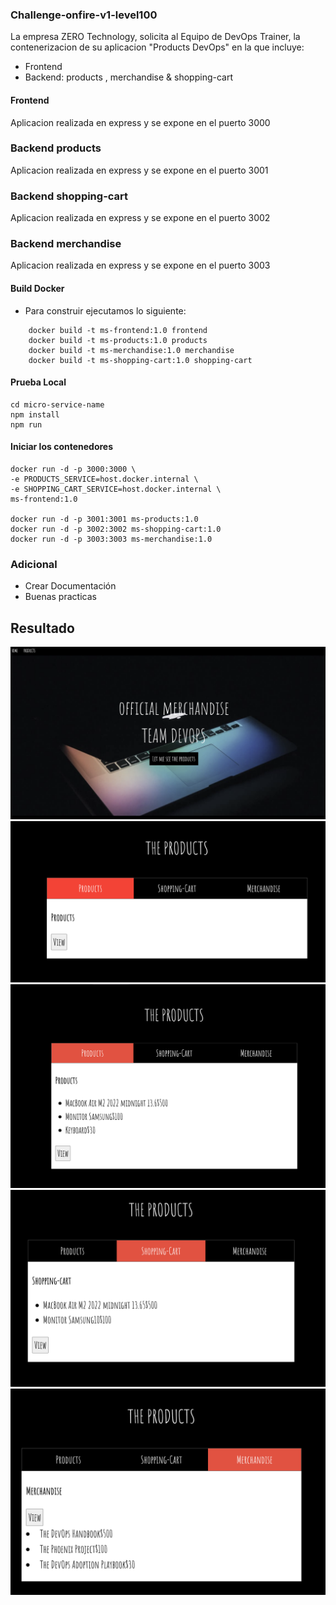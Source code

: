 ### Challenge-onfire-v1-level100

La empresa ZERO Technology, solicita al Equipo de DevOps Trainer, la contenerizacion de su aplicacion "Products DevOps" en la que incluye:

- Frontend
- Backend: products , merchandise & shopping-cart

#### Frontend
Aplicacion realizada en express y se expone en el puerto 3000

### Backend products
Aplicacion realizada en express y se expone en el puerto 3001

### Backend shopping-cart
Aplicacion realizada en express y se expone en el puerto 3002

### Backend merchandise
Aplicacion realizada en express y se expone en el puerto 3003


#### Build Docker 
- Para construir ejecutamos lo siguiente:
```
    docker build -t ms-frontend:1.0 frontend
    docker build -t ms-products:1.0 products
    docker build -t ms-merchandise:1.0 merchandise
    docker build -t ms-shopping-cart:1.0 shopping-cart
```
#### Prueba Local
    cd micro-service-name 
    npm install
    npm run
    

#### Iniciar los contenedores 
    docker run -d -p 3000:3000 \
    -e PRODUCTS_SERVICE=host.docker.internal \
    -e SHOPPING_CART_SERVICE=host.docker.internal \
    ms-frontend:1.0

    docker run -d -p 3001:3001 ms-products:1.0
    docker run -d -p 3002:3002 ms-shopping-cart:1.0
    docker run -d -p 3003:3003 ms-merchandise:1.0

### Adicional 
- Crear Documentación
- Buenas practicas

## Resultado

![](docs/1.png)
![](docs/2.png)
![](docs/3.png)
![](docs/4.png)
![](docs/5.png)